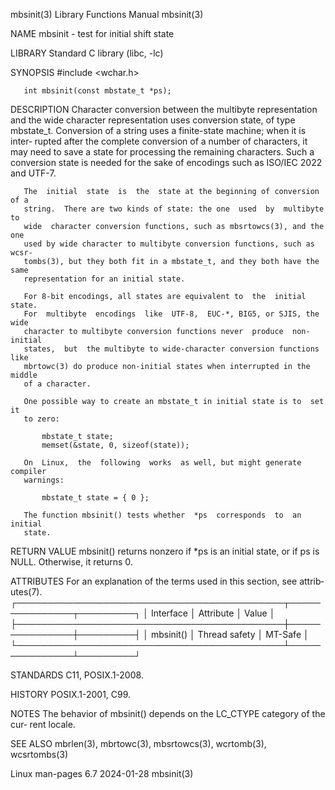mbsinit(3)                 Library Functions Manual                 mbsinit(3)

NAME
       mbsinit - test for initial shift state

LIBRARY
       Standard C library (libc, -lc)

SYNOPSIS
       #include <wchar.h>

       int mbsinit(const mbstate_t *ps);

DESCRIPTION
       Character  conversion between the multibyte representation and the wide
       character representation uses  conversion  state,  of  type  mbstate_t.
       Conversion  of  a string uses a finite-state machine; when it is inter‐
       rupted after the complete conversion of a number of characters, it  may
       need  to  save a state for processing the remaining characters.  Such a
       conversion  state  is  needed  for  the  sake  of  encodings  such   as
       ISO/IEC 2022 and UTF-7.

       The  initial  state  is  the  state at the beginning of conversion of a
       string.  There are two kinds of state: the one  used  by  multibyte  to
       wide  character conversion functions, such as mbsrtowcs(3), and the one
       used by wide character to multibyte conversion functions, such as wcsr‐
       tombs(3), but they both fit in a mbstate_t, and they both have the same
       representation for an initial state.

       For 8-bit encodings, all states are equivalent to  the  initial  state.
       For  multibyte  encodings  like  UTF-8,  EUC-*, BIG5, or SJIS, the wide
       character to multibyte conversion functions never  produce  non-initial
       states,  but  the multibyte to wide-character conversion functions like
       mbrtowc(3) do produce non-initial states when interrupted in the middle
       of a character.

       One possible way to create an mbstate_t in initial state is to  set  it
       to zero:

           mbstate_t state;
           memset(&state, 0, sizeof(state));

       On  Linux,  the  following  works  as well, but might generate compiler
       warnings:

           mbstate_t state = { 0 };

       The function mbsinit() tests whether  *ps  corresponds  to  an  initial
       state.

RETURN VALUE
       mbsinit() returns nonzero if *ps is an initial state, or if ps is NULL.
       Otherwise, it returns 0.

ATTRIBUTES
       For  an  explanation  of  the  terms  used in this section, see attrib‐
       utes(7).
       ┌───────────────────────────────────────────┬───────────────┬─────────┐
       │ Interface                                 │ Attribute     │ Value   │
       ├───────────────────────────────────────────┼───────────────┼─────────┤
       │ mbsinit()                                 │ Thread safety │ MT-Safe │
       └───────────────────────────────────────────┴───────────────┴─────────┘

STANDARDS
       C11, POSIX.1-2008.

HISTORY
       POSIX.1-2001, C99.

NOTES
       The behavior of mbsinit() depends on the LC_CTYPE category of the  cur‐
       rent locale.

SEE ALSO
       mbrlen(3), mbrtowc(3), mbsrtowcs(3), wcrtomb(3), wcsrtombs(3)

Linux man-pages 6.7               2024-01-28                        mbsinit(3)
